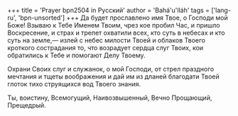 +++
title = 'Prayer bpn2504 in Русский'
author = 'Bahá'u'lláh'
tags = ['lang-ru', 'bpn-unsorted']
+++
Да будет прославлено имя Твое, о Господи мой Боже! Взываю к Тебе Именем Твоим, чрез кое пробил Час, и пришло Воскресение, и страх и трепет охватили всех, кто суть в небесах и кто суть на земле,— излей с небес милости Твоей и облаков Твоего кроткого сострадания то, что возрадует сердца слуг Твоих, кои обратились к Тебе и помогают Делу Твоему.

Охрани Своих слуг и служанок, о мой Господи, от стрел праздного мечтания и тщеты воображения и дай им из дланей благодати Твоей глоток тихо струящихся вод Твоего знания.

Ты, воистину, Всемогущий, Наивозвышенный, Вечно Прощающий, Прещедрый.
